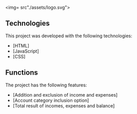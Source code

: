 <img= src"./assets/logo.svg">

## Technologies

This project was developed with the following technologies:

- [HTML]
- [JavaScript]
- [CSS]


## Functions

The project has the following features:

- [Addition and exclusion of income and expenses]
- [Account category inclusion option]
- [Total result of incomes, expenses and balance]
